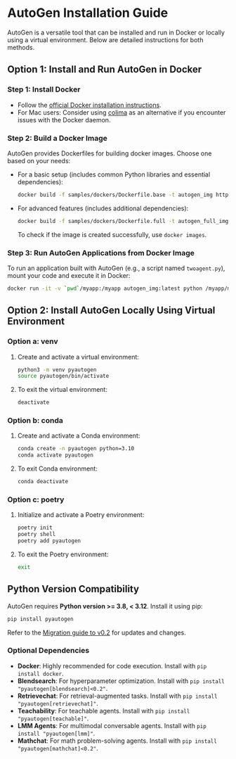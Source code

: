# AutoGen Installation Guide

AutoGen is a versatile tool that can be installed and run in Docker or locally using a virtual environment. Below are detailed instructions for both methods.

## Option 1: Install and Run AutoGen in Docker

### Step 1: Install Docker

- Follow the [official Docker installation instructions](https://docs.docker.com/get-docker/).
- For Mac users: Consider using [colima](https://smallsharpsoftwaretools.com/tutorials/use-colima-to-run-docker-containers-on-macos/) as an alternative if you encounter issues with the Docker daemon.

### Step 2: Build a Docker Image

AutoGen provides Dockerfiles for building docker images. Choose one based on your needs:

- For a basic setup (includes common Python libraries and essential dependencies):

  ```bash
  docker build -f samples/dockers/Dockerfile.base -t autogen_img https://github.com/microsoft/autogen.git#main
  ```
  
- For advanced features (includes additional dependencies):

  ```bash
  docker build -f samples/dockers/Dockerfile.full -t autogen_full_img https://github.com/microsoft/autogen.git
  ```

  To check if the image is created successfully, use `docker images`.

### Step 3: Run AutoGen Applications from Docker Image

To run an application built with AutoGen (e.g., a script named `twoagent.py`), mount your code and execute it in Docker:

```bash
docker run -it -v `pwd`/myapp:/myapp autogen_img:latest python /myapp/main_twoagent.py
```

## Option 2: Install AutoGen Locally Using Virtual Environment

### Option a: venv

1. Create and activate a virtual environment:

   ```bash
   python3 -m venv pyautogen
   source pyautogen/bin/activate
   ```

2. To exit the virtual environment:

   ```bash
   deactivate
   ```

### Option b: conda

1. Create and activate a Conda environment:

   ```bash
   conda create -n pyautogen python=3.10
   conda activate pyautogen
   ```

2. To exit Conda environment:

   ```bash
   conda deactivate
   ```

### Option c: poetry

1. Initialize and activate a Poetry environment:

   ```bash
   poetry init
   poetry shell
   poetry add pyautogen
   ```

2. To exit the Poetry environment:

   ```bash
   exit
   ```

## Python Version Compatibility

AutoGen requires **Python version >= 3.8, < 3.12**. Install it using pip:

```bash
pip install pyautogen
```

Refer to the [Migration guide to v0.2](/autogen/docs/Installation#migration-guide-to-v0.2) for updates and changes.

### Optional Dependencies

- **Docker**: Highly recommended for code execution. Install with `pip install docker`.
- **Blendsearch**: For hyperparameter optimization. Install with `pip install "pyautogen[blendsearch]<0.2"`.
- **Retrievechat**: For retrieval-augmented tasks. Install with `pip install "pyautogen[retrievechat]"`.
- **Teachability**: For teachable agents. Install with `pip install "pyautogen[teachable]"`.
- **LMM Agents**: For multimodal conversable agents. Install with `pip install "pyautogen[lmm]"`.
- **Mathchat**: For math problem-solving agents. Install with `pip install "pyautogen[mathchat]<0.2"`.


